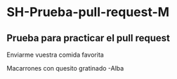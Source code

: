 # SH-Prueba-pull-request-M

<h2>Prueba para practicar el pull request</h2>

Enviarme vuestra comida favorita

Macarrones con quesito gratinado -Alba
